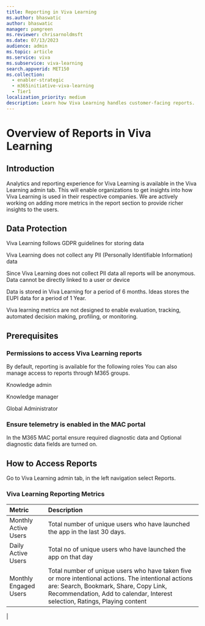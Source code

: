 ```yaml
---
title: Reporting in Viva Learning
ms.author: bhaswatic
author: bhaswatic
manager: pamgreen
ms.reviewer: chrisarnoldmsft
ms.date: 07/13/2023
audience: admin
ms.topic: article
ms.service: viva
ms.subservice: viva-learning
search.appverid: MET150
ms.collection:
  - enabler-strategic
  - m365initiative-viva-learning
  - Tier1
localization_priority: medium
description: Learn how Viva Learning handles customer-facing reports.
---
```


# Overview of Reports in Viva Learning

## Introduction

Analytics and reporting experience for Viva Learning is available in the Viva Learning admin tab. 
This will enable organizations to get insights into how Viva Learning is used in their respective companies. We are actively working on adding more metrics in the report section to provide richer insights to the users.  

## Data Protection

Viva Learning follows GDPR guidelines for storing data 

Viva Learning does not collect any PII (Personally Identifiable Information) data 

Since Viva Learning does not collect PII data all reports will be anonymous. Data cannot be directly linked to a user or device  

Data is stored in Viva Learning for a period of 6 months. Ideas stores the EUPI data for a period of 1 Year.  

Viva learning metrics are not designed to enable evaluation, tracking, automated decision making, profiling, or monitoring. 

## Prerequisites

### Permissions to access Viva Learning reports  

By default, reporting is available for the following roles You can also manage access to reports through M365 groups.  

Knowledge admin 

Knowledge manager  

Global Administrator 

### Ensure telemetry is enabled in the MAC portal  

In the M365 MAC portal ensure required diagnostic data and Optional diagnostic data fields are turned on. 

## How to Access Reports 

Go to Viva Learning admin tab, in the left navigation select Reports.  

### Viva Learning Reporting Metrics 

| Metric | Description 
|:-----|:-----|
| Monthly Active Users | Total number of unique users who have launched the app in the last 30 days. |
| Daily Active Users | Total no of unique users who have launched the app on that day |
|Monthly Engaged Users | Total number of unique users who have taken five or more intentional actions. The intentional actions are: Search, Bookmark, Share, Copy Link, Recommendation, Add to calendar, Interest selection, Ratings, Playing content 
|
